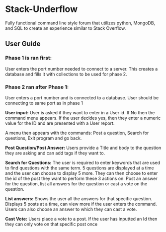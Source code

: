 # Stack-Underflow
Fully functional command line style forum that utilizes python, MongoDB, and SQL to create an experience similar to Stack Overflow.

## User Guide

### Phase 1 is ran first:
User enters the port number needed to connect to a server. This creates a database and fills it
with collections to be used for phase 2.

### Phase 2 ran after Phase 1:
User enters a port number and is connected to a database. User should be connecting to same
port as in phase 1

**User input:**
User is asked if they want to enter in a User id. If No then the command menu appears.
If the user decides yes, then they enter a numeric value for the ID and are presented with a
User report.

A menu then appears with the commands: Post a question, Search for questions, Exit program
and go back.

**Post Question/Post Answer:**
Users provide a Title and body to the question they are asking and can add tags if they want to.

**Search for Questions:**
The user is required to enter keywords that are used to find questions with the same term.
5 questions are displayed at a time and the user can choose to display 5 more. They can then
choose to enter the id of the post they want to perform these 3 actions on: Post an answer for
the question, list all answers for the question or cast a vote on the question.

**List answers:**
Shows the user all the answers for that specific question. Displays 5 posts at a time, can view
more if the user enters the command. Users can also choose an answer to which they can cast
a vote.

**Cast Vote:**
Users place a vote to a post. If the user has inputted an Id then they can only vote on that
specific post once
